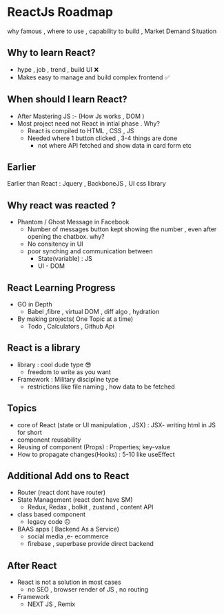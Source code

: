 # ReactJs Roadmap
why famous , where to use , capability to build , Market Demand Situation
## Why to learn React?
 - hype , job , trend , build UI  ❌
 - Makes easy to manage and build complex frontend ✅

## When should I learn React? 
  - After Mastering JS :- (How Js works , DOM )
  - Most project need not React in intial phase . Why?
     - React is compiled to HTML , CSS , JS
     - Needed where 1 button clicked , 3-4 things are done
       - not where API fetched and show data in card form etc

## Earlier 
Earlier than React : Jquery , BackboneJS , UI css library

## Why react was reacted ?
- Phantom / Ghost Message in Facebook 
   - Number of messages button kept showing the number , even after opening the chatbox. why?
  - No consitency in UI 
  - poor synching and communication between 
     - State(variable) : JS
     - UI - DOM 

## React Learning Progress 
- GO in Depth 
  - Babel ,fibre  , virtual DOM , diff algo , hydration 
- By making projects( One Topic at a time)
  - Todo , Calculators , Github Api 

## React is a library
- library : cool dude type 😎
  - freedom to write as you want 
- Framework : Military discipline type
  - restrictions like file naming , how data to be fetched 

## Topics 
- core of React (state or UI manipulation , JSX) : JSX- writing html in JS for short
- component reusability
- Reusing of component (Props) : Properties; key-value
- How to propagate changes(Hooks) : 5-10 like useEffect

## Additional Add ons to React
- Router (react dont have router)
- State Management (react dont have SM)
   - Redux, Redax , bolkit , zustand , content API 
- class based component
  - legacy code ☹️
- BAAS apps ( Backend As a Service)
  - social media ,e- ecommerce
  - firebase , superbase provide direct backend

## After React
- React is not a solution in most cases
  - no SEO , browser render of JS , no routing
- Framework
  - NEXT JS , Remix


